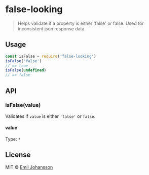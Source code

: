 # false-looking

> Helps validate if a property is either 'false' or false. Used for inconsistent json response data.

## Usage

```js
const isFalse = require('false-looking')
isFalse('false')
// => true
isFalse(undefined)
// => false
```

## API

### isFalse(value)

Validates if `value` is either `'false'` or `false`.

#### value

Type: `*`

## License

MIT © [Emil Johansson](http://emiljohansson.se)
